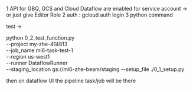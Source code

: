 1 API for GBQ, GCS and Cloud Dataflow are enabled for service account -> or just give Editor Role
2 auth : 
    gcloud auth login 
3 python command

test ->

python 0_2_test_function.py \
    --project my-zhe-414813 \
    --job_name ml6-task-test-1 \
    --region us-west1 \
    --runner DataflowRunner \
    --staging_location gs://ml6-zhe-beam/staging
    --setup_file ./0_1_setup.py

then on dataflow UI the pipeline task/job will be there 
